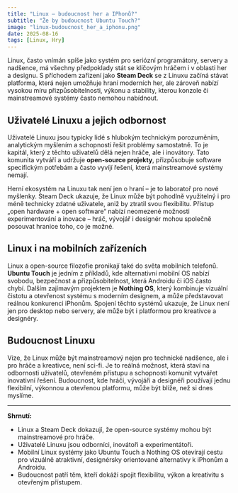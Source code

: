 ```yaml
---
title: "Linux – budoucnost her a IPhonů?"
subtitle: "Že by budoucnost Ubuntu Touch?"
image: "linux-budoucnost_her_a_iphonu.png"
date: 2025-08-16
tags: [Linux, Hry]
---
```


Linux, často vnímán spíše jako systém pro seriózní programátory, servery a nadšence, má všechny předpoklady stát se klíčovým hráčem i v oblasti her a designu. S příchodem zařízení jako **Steam Deck** se z Linuxu začíná stávat platforma, která nejen umožňuje hraní moderních her, ale zároveň nabízí vysokou míru přizpůsobitelnosti, výkonu a stability, kterou konzole či mainstreamové systémy často nemohou nabídnout.

## Uživatelé Linuxu a jejich odbornost

Uživatelé Linuxu jsou typicky lidé s hlubokým technickým porozuměním, analytickým myšlením a schopností řešit problémy samostatně. To je kapitál, který z těchto uživatelů dělá nejen hráče, ale i inovátory. Tato komunita vytváří a udržuje **open-source projekty**, přizpůsobuje software specifickým potřebám a často vyvíjí řešení, která mainstreamové systémy nemají.

Herní ekosystém na Linuxu tak není jen o hraní – je to laboratoř pro nové myšlenky. Steam Deck ukazuje, že Linux může být pohodlně využitelný i pro méně technicky zdatné uživatele, aniž by ztratil svou flexibilitu. Přístup „open hardware + open software“ nabízí neomezené možnosti experimentování a inovace – hráč, vývojář i designér mohou společně posouvat hranice toho, co je možné.

## Linux i na mobilních zařízeních

Linux a open-source filozofie pronikají také do světa mobilních telefonů. **Ubuntu Touch** je jedním z příkladů, kde alternativní mobilní OS nabízí svobodu, bezpečnost a přizpůsobitelnost, která Androidu či iOS často chybí. Dalším zajímavým projektem je **Nothing OS**, který kombinuje vizuální čistotu a otevřenost systému s moderním designem, a může představovat reálnou konkurenci iPhonům. Spojení těchto systémů ukazuje, že Linux není jen pro desktop nebo servery, ale může být i platformou pro kreativce a designéry.

## Budoucnost Linuxu

Vize, že Linux může být mainstreamový nejen pro technické nadšence, ale i pro hráče a kreativce, není sci-fi. Je to reálná možnost, která staví na odbornosti uživatelů, otevřeném přístupu a schopnosti komunit vytvářet inovativní řešení. Budoucnost, kde hráči, vývojáři a designéři používají jednu flexibilní, výkonnou a otevřenou platformu, může být blíže, než si dnes myslíme.

---

**Shrnutí:**

- Linux a Steam Deck dokazují, že open-source systémy mohou být mainstreamové pro hráče.  
- Uživatelé Linuxu jsou odborníci, inovátoři a experimentátoři.  
- Mobilní Linux systémy jako Ubuntu Touch a Nothing OS otevírají cestu pro vizuálně atraktivní, designérsky orientované alternativy k iPhonům a Androidu.  
- Budoucnost patří těm, kteří dokáží spojit flexibilitu, výkon a kreativitu s otevřeným přístupem.
